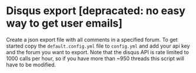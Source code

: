 # Disqus export [depracated: no easy way to get user emails]

Create a json export file with all comments in a specified forum. To get started copy the `default.config.yml` file to `config.yml` and add your api key and the forum you want to export. Note that the disqus API is rate limited to 1000 calls per hour, so if you have more than ~950 threads this script will have to be modified.